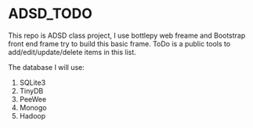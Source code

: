 # ADSD_TODO

This repo is ADSD class project, I use bottlepy web freame and Bootstrap front end frame try to build this basic frame.
ToDo is a public tools to add/edit/update/delete items in this list.

The database I will use:
1. SQLite3
2. TinyDB
3. PeeWee
4. Monogo
5. Hadoop
